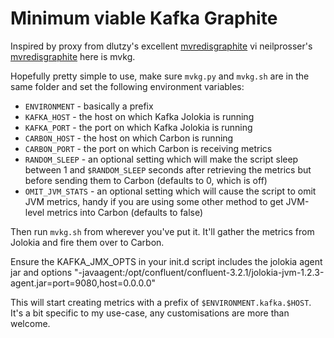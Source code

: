 # Minimum viable Kafka Graphite

Inspired by proxy from dlutzy's excellent [mvredisgraphite](https://github.com/dlutzy/mvredisgraphite) vi neilprosser's [mvredisgraphite](https://github.com/neilprosser/mvsg) here is mvkg.

Hopefully pretty simple to use, make sure `mvkg.py` and `mvkg.sh` are in the same folder and set the following environment variables:

* `ENVIRONMENT` - basically a prefix 
* `KAFKA_HOST` - the host on which Kafka Jolokia is running
* `KAFKA_PORT` - the port on which Kafka Jolokia is running
* `CARBON_HOST` - the host on which Carbon is running
* `CARBON_PORT` - the port on which Carbon is receiving metrics
* `RANDOM_SLEEP` - an optional setting which will make the script sleep between 1 and `$RANDOM_SLEEP` seconds after retrieving the metrics but before sending them to Carbon (defaults to 0, which is off)
* `OMIT_JVM_STATS` - an optional setting which will cause the script to omit JVM metrics, handy if you are using some other method to get JVM-level metrics into Carbon (defaults to false)

Then run `mvkg.sh` from wherever you've put it. It'll gather the metrics from Jolokia and fire them over to Carbon.

Ensure the KAFKA_JMX_OPTS in your init.d script includes the jolokia agent jar and options "-javaagent:/opt/confluent/confluent-3.2.1/jolokia-jvm-1.2.3-agent.jar=port=9080,host=0.0.0.0"

This will start creating metrics with a prefix of `$ENVIRONMENT.kafka.$HOST`. It's a bit specific to my use-case, any customisations are more than welcome.